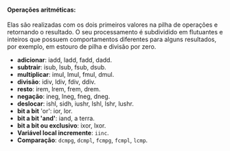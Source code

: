 #### Operações aritméticas: 

Elas são realizadas com os dois primeiros valores na pilha de operações e retornando o resultado. O seu processamento é subdividido em flutuantes e inteiros que possuem comportamentos diferentes para alguns resultados, por exemplo, em estouro de pilha e divisão por zero.

* **adicionar**: iadd, ladd, fadd, dadd. 
* **subtrair**: isub, lsub, fsub, dsub. 
* **multiplicar**: imul, lmul, fmul, dmul. 
* **divisão**: idiv, ldiv, fdiv, ddiv. 
* **resto**: irem, lrem, frem, drem. 
* **negação**: ineg, lneg, fneg, dneg. 
* **deslocar**: ishl, sidh, iushr, lshl, lshr, lushr. 
* **bit a bit** 'or': ior, lor. 
* **bit a bit 'and'**: iand, a terra. 
* **bit a bit ou exclusivo**: ixor, lxor. 
* **Variável local incremente**: `iinc`. 
* **Comparação**: `dcmpg`, `dcmpl`, `fcmpg`, `fcmpl`, `lcmp`.